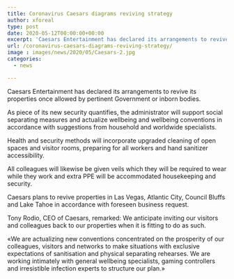 ```yaml
---
title: Coronavirus Caesars diagrams reviving strategy
author: xforeal 
type: post
date: 2020-05-12T00:00:00+00:00
excerpt: 'Caesars Entertainment has declared its arrangements to revive its properties once allowed by relevant Government or inborn bodies '
url: /coronavirus-caesars-diagrams-reviving-strategy/
image : images/news/2020/05/Caesars-2.jpg
categories:
  - news

---
```

Caesars Entertainment has declared its arrangements to revive its properties once allowed by pertinent Government or inborn bodies. 

As piece of its new security quantifies, the administrator will support social separating measures and actualize wellbeing and wellbeing conventions in accordance with suggestions from household and worldwide specialists. 

Health and security methods will incorporate upgraded cleaning of open spaces and visitor rooms, preparing for all workers and hand sanitizer accessibility. 

All colleagues will likewise be given veils which they will be required to wear while they work and extra PPE will be accommodated housekeeping and security. 

Caesars plans to revive properties in Las Vegas, Atlantic City, Council Bluffs and Lake Tahoe in accordance with foreseen business request. 

Tony Rodio, CEO of Caesars, remarked: We anticipate inviting our visitors and colleagues back to our properties when it is fitting to do as such. 

&#171;We are actualizing new conventions concentrated on the prosperity of our colleagues, visitors and networks to make situations with exclusive expectations of sanitisation and physical separating rehearses. We are working intimately with general wellbeing specialists, gaming controllers and irresistible infection experts to structure our plan.&#187;